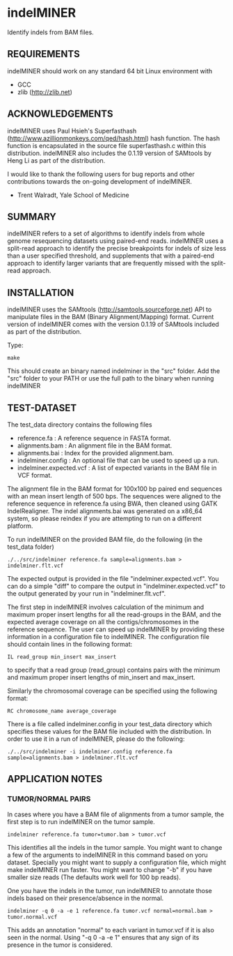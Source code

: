 indelMINER
==========

Identify indels from BAM files.

## REQUIREMENTS
indelMINER should work on any standard 64 bit Linux environment with 

- GCC
- zlib (http://zlib.net)

## ACKNOWLEDGEMENTS
indelMINER uses Paul Hsieh's Superfasthash (http://www.azillionmonkeys.com/qed/hash.html) hash function. The hash function is encapsulated in the source file superfasthash.c within this distribution.
indelMINER also includes the 0.1.19 version of SAMtools by Heng Li as part of
the distribution.

I would like to thank the following users for bug reports and other
contributions towards the on-going development of indelMINER.
- Trent Walradt, Yale School of Medicine

## SUMMARY
indelMINER refers to a set of algorithms to identify indels from whole genome 
resequencing datasets using paired-end reads. indelMINER uses a split-read 
approach to identify the precise breakpoints for indels of size less than a user
specified threshold, and supplements that with a paired-end approach to identify 
larger variants that are frequently missed with the split-read approach. 

## INSTALLATION
indelMINER uses the SAMtools (http://samtools.sourceforge.net) API to 
manipulate files in the BAM (Binary Alignment/Mapping) format. Current version
of indelMINER comes with the version 0.1.19 of SAMtools included as part of the
distribution.

Type:
```
make 
```
This should create an binary named indelminer in the "src" folder. Add the "src"
folder to your PATH or use the full path to the binary when running indelMINER

## TEST-DATASET
The test\_data directory contains the following files

- reference.fa : A reference sequence in FASTA format.
- alignments.bam : An alignment file in the BAM format.
- alignments.bai : Index for the provided alignment.bam.
- indelminer.config : An optional file that can be used to speed up a run.
- indelminer.expected.vcf : A list of expected variants in the BAM file in VCF format.

The alignment file in the BAM format for 100x100 bp paired end sequences with 
an mean insert length of 500 bps. The sequences were aligned to the reference 
sequence in reference.fa using BWA, then cleaned using GATK IndelRealigner. The 
indel alignments.bai was generated on a x86\_64 system, so please reindex if 
you are attempting to run on a different platform.

To run indelMINER on the provided BAM file, do the following (in the test\_data
folder)

```
./../src/indelminer reference.fa sample=alignments.bam > indelminer.flt.vcf
```

The expected output is provided in the file "indelminer.expected.vcf".  You can 
do a simple "diff" to compare the output in "indelminer.expected.vcf" to the 
output generated by your run in "indelminer.flt.vcf".

The first step in indelMINER involves calculation of the minimum and maximum
proper insert lengths for all the read-groups in the BAM, and the expected
average coverage on all the contigs/chromosomes in the reference sequence. The
user can speed up indelMINER by providing these information in a configuration
file to indelMINER. The configuration file should contain lines in the following
format:

```
IL read_group min_insert max_insert
```

to specify that a read group (read\_group) contains pairs with the minimum and
maximum proper insert lengths of min\_insert and max\_insert.

Similarly the chromosomal coverage can be specified using the following format:

```
RC chromosome_name average_coverage
```

There is a file called indelminer.config in your test\_data directory which
specifies these values for the BAM file included with the distribution. In order
to use it in a run of indelMINER, please do the following:

```
./../src/indelminer -i indelminer.config reference.fa sample=alignments.bam > indelminer.flt.vcf
```

## APPLICATION NOTES
### TUMOR/NORMAL PAIRS
In cases where you have a BAM file of alignments from a tumor sample, the first
step is to run indelMINER on the tumor sample.

```
indelminer reference.fa tumor=tumor.bam > tumor.vcf
```

This identifies all the indels in the tumor sample. You might want to change a
few of the arguments to indelMINER in this command based on yoru dataset.
Specially you might want to supply a configuration file, which might make
indelMINER run faster. You might want to change "-b" if you have smaller size
reads (The defaults work well for 100 bp reads).

One you have the indels in the tumor, run indelMINER to annotate those indels
based on their presence/absence in the normal.

```
indelminer -q 0 -a -e 1 reference.fa tumor.vcf normal=normal.bam > tumor.normal.vcf
```

This adds an annotation "normal" to each variant in tumor.vcf if it is also seen
in the normal. Using "-q 0 -a -e 1" ensures that any sign of its presence in the
tumor is considered.

